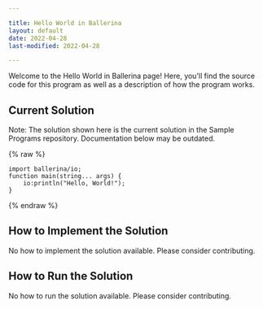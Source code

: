 ```yaml
---

title: Hello World in Ballerina
layout: default
date: 2022-04-28
last-modified: 2022-04-28

---
```


Welcome to the Hello World in Ballerina page! Here, you'll find the source code for this program as well as a description of how the program works.

## Current Solution

Note: The solution shown here is the current solution in the Sample Programs repository. Documentation below may be outdated.

{% raw %}

```Ballerina
import ballerina/io;
function main(string... args) {
    io:println("Hello, World!");
}

```

{% endraw %}

## How to Implement the Solution

No how to implement the solution available. Please consider contributing.

## How to Run the Solution

No how to run the solution available. Please consider contributing.